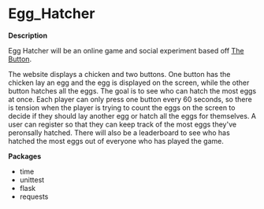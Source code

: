 # Egg_Hatcher

**Description**

Egg Hatcher will be an online game and social experiment based off [The Button](https://en.wikipedia.org/wiki/The_Button_(Reddit)).

The website displays a chicken and two buttons. One button has the chicken lay an egg and the egg is displayed on the screen, while the other button hatches all the eggs. The goal is to see who can hatch the most eggs at once. Each player can only press one button every 60 seconds, so there is tension when the player is trying to count the eggs on the screen to decide if they should lay another egg or hatch all the eggs for themselves. A user can register so that they can keep track of the most eggs they've peronsally hatched. There will also be a leaderboard to see who has hatched the most eggs out of everyone who has played the game.

**Packages**

* time
* unittest
* flask
* requests